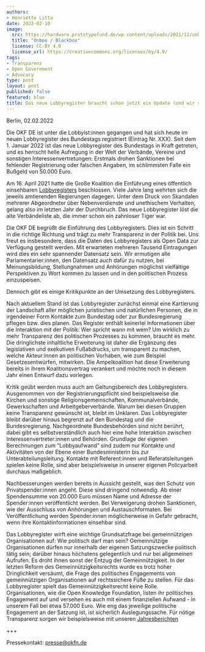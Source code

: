 ```yaml
---
authors:
- Henriette Litta
date: 2022-02-10
image:
  src: https://hardware.prototypefund.de/wp-content/uploads/2021/12/unbo_blackbox.png
  title: "Unbox / Blackbox"
  license: CC-BY 4.0
  license_url: https://creativecommons.org/licenses/by/4.0/
tags:
- Transparenz
- Open Government
- Advocacy
type: post
layout: post
published: false
featured: blue
title: Das neue Lobbyregister braucht schon jetzt ein Update (und wir sind auch drin)
---
```


Berlin, 02.02.2022

Die OKF DE ist unter die Lobbyist:innen gegangen und hat sich heute im neuen Lobbyregister des Bundestags registriert (Eintrag Nr. XXX). Seit dem 1. Januar 2022 ist das neue Lobbyregister des Bundestags in Kraft getreten, und es herrscht helle Aufregung in der Welt der Verbände, Vereine und sonstigen Interessenvertretungen: Erstmals drohen Sanktionen bei fehlender Registrierung oder falschen Angaben, im schlimmsten Falle ein Bußgeld von 50.000 Euro. 

Am 16. April 2021 hatte die Große Koalition die Einführung eines öffentlich einsehbaren [Lobbyregisters](https://www.lobbyregister.bundestag.de/startseite) beschlossen. Viele Jahre lang wehrten sich die jeweils amtierenden Regierungen dagegen. Unter dem Druck von Skandalen mehrerer Abgeordneter über Nebenverdienste und unethischem Verhalten, gelang also im letzten Jahr der Durchbruch. Das neue Lobbyregister löst die alte Verbändeliste ab, die immer schon ein zahnloser Tiger war. 

Die OKF DE begrüßt die Einführung des Lobbyregisters. Dies ist ein Schritt in die richtige Richtung und trägt zu mehr Transparenz in der Politik bei. Uns freut es insbesondere, dass die Daten des Lobbyregisters als Open Data zur Verfügung gestellt werden. Mit erwarteten mehreren Tausend Eintragungen wird dies ein sehr spannender Datensatz sein. Wir ermutigen alle Parlamentarier:innen, den Datensatz auch dafür zu nutzen, bei Meinungsbildung, Stellungnahmen und Anhörungen möglichst vielfältige Perspektiven zu Wort kommen zu lassen und in den politischen Prozess einzuspeisen.

Dennoch gibt es einige Kritikpunkte an der Umsetzung des Lobbyregisters. 

Nach aktuellem Stand ist das Lobbyregister zunächst einmal eine Kartierung der Landschaft aller möglichen juristischen und natürlichen Personen, die in irgendeiner Form Kontakte zum Bundestag oder zur Bundesregierung pflegen bzw. dies planen. Das Register enthält keinerlei Informationen über die Interaktion mit der Politik: Wer spricht wann mit wem? Um wirklich zu mehr Transparenz des politischen Prozesses zu kommen, braucht es mehr. Die dringlichste inhaltliche Erweiterung ist daher die Ergänzung des legislativen und exekutiven Fußabdrucks, um transparent zu machen, welche Akteur:innen an politischen Vorhaben, wie zum Beispiel Gesetzesentwürfen, mitwirken. Die Ampelkoalition hat diese Erweiterung bereits in ihrem Koalitionsvertrag verankert und möchte noch in diesem Jahr einen Entwurf dazu vorlegen. 

Kritik geübt werden muss auch am Geltungsbereich des Lobbyregisters. Ausgenommen von der Registrierungspflicht sind beispielsweise die Kirchen und sonstige Religionsgemeinschaften, Kommunalverbände, Gewerkschaften und Arbeitgeberverbände. Warum bei diesen Gruppen keine Transparenz gewünscht ist, bleibt im Unklaren. Das Lobbyregister bleibt darüber hinaus begrenzt auf den Bundestag und die Bundesregierung. Nachgeordnete Bundesbehörden sind nicht berührt, dabei gibt es selbstverständlich auch hier eine hohe Interaktion zwischen Interessenvertreter:innen und Behörden. Grundlage der eigenen Berechnungen zum “Lobbyaufwand” sind zudem nur Kontakte und Aktivitäten von der Ebene einer Bundesministerin bis zur Unterabteilungsleitung. Kontakte mit Referent:innen und Referatsleitungen spielen keine Rolle, sind aber beispielsweise in unserer eigenen Policyarbeit durchaus maßgeblich.

Nachbesserungen werden bereits in Aussicht gestellt, was den Schutz von Privatspender:innen angeht. Diese sind dringend notwendig. Ab einer Spendensumme von 20.000 Euro müssen Name und Adresse der Spender:innen veröffentlicht werden. Bei Verweigerung drohen Sanktionen, wie der Ausschluss von Anhörungen und Austauschformaten. Bei Veröffentlichung werden Spender:innen möglicherweise in Gefahr gebracht, wenn ihre Kontaktinformationen einsehbar sind. 

Das Lobbyregister wirft eine wichtige Grundsatzfrage bei gemeinnützigen Organisationen auf: Wie politisch darf man sein? Gemeinnützige Organisationen dürfen nur innerhalb der eigenen Satzungszwecke politisch tätig sein; darüber hinaus höchstens gelegentlich und nur bei allgemeinen Aufrufen. Es droht ihnen sonst der Entzug der Gemeinnützigkeit. In der letzten Reform des Gemeinnützigkeitsrechts wurde es trotz hoher Dringlichkeit versäumt, die Frage des politisches Engagements von gemeinnützigen Organisationen auf rechtssichere Füße zu stellen. Für das Lobbyregister spielt das Gemeinnützigkeitsrecht keine Rolle. Organisationen, wie die Open Knowledge Foundation, listen ihr politisches Engagement auf und versehen es auch mit einem finanziellen Aufwand - in unserem Fall bei etwa 57.000 Euro. Wie eng das jeweilige politische Engagement an der Satzung ist, ist sicherlich Auslegungssache. Für nötige Transparenz sorgen wir beispielsweise mit unseren [Jahresberichten](https://okfn.de/verein/)

+++

Pressekontakt: presse@okfn.de

